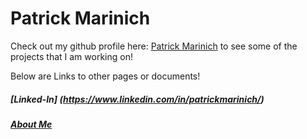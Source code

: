 # Patrick Marinich

Check out my github profile here: [Patrick Marinich](https://github.com/PatrickMarinich) to see some of the projects that I am working on!

Below are Links to other pages or documents!
##### [Linked-In] (https://www.linkedin.com/in/patrickmarinich/)
##### [About Me](https://patrickmarinich.github.io/home/aboutme.html)
